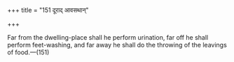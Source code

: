 +++
title = "151 दूराद् आवसथान्"

+++

Far from the dwelling-place shall he perform urination, far off he shall perform feet-washing, and far away he shall do the throwing of the leavings of food.—(151) 